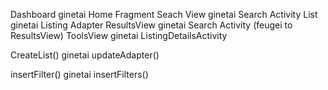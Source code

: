 Dashboard ginetai Home Fragment
Seach View ginetai Search Activity
List ginetai Listing Adapter
ResultsView ginetai Search Activity (feugei to ResultsView)
ToolsView ginetai ListingDetailsActivity

CreateList() ginetai updateAdapter()

insertFilter() ginetai insertFilters()

